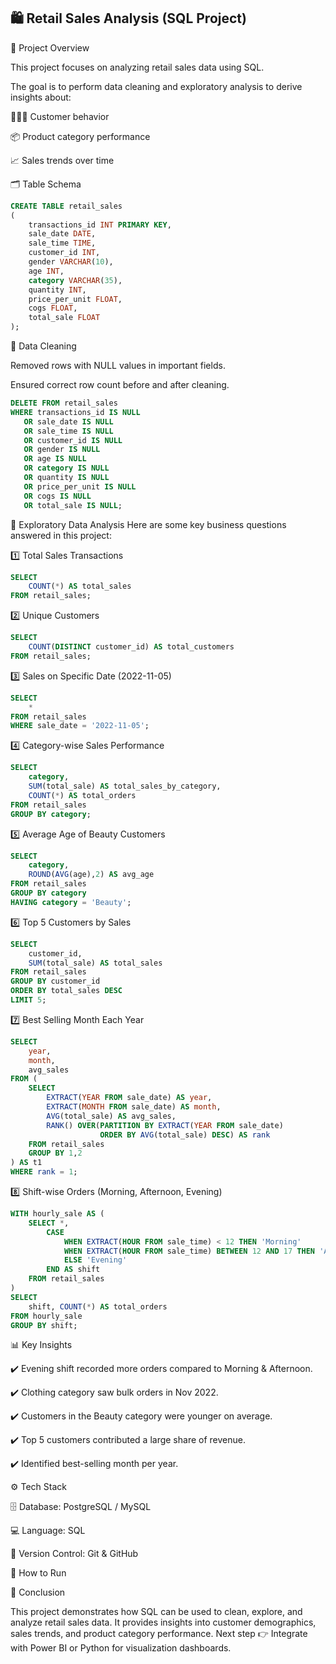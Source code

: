 ## 🛍️ Retail Sales Analysis (SQL Project)

📌 Project Overview

This project focuses on analyzing retail sales data using SQL.

The goal is to perform data cleaning and exploratory analysis to derive insights about:

🧑‍🤝‍🧑 Customer behavior

📦 Product category performance

📈 Sales trends over time

🗂️ Table Schema
```sql
CREATE TABLE retail_sales
(
    transactions_id INT PRIMARY KEY,
    sale_date DATE,	
    sale_time TIME,
    customer_id INT,	
    gender VARCHAR(10),
    age INT,
    category VARCHAR(35),
    quantity INT,
    price_per_unit FLOAT,	
    cogs FLOAT,
    total_sale FLOAT
);
```
🧹 Data Cleaning

Removed rows with NULL values in important fields.

Ensured correct row count before and after cleaning.

```sql
DELETE FROM retail_sales
WHERE transactions_id IS NULL
   OR sale_date IS NULL
   OR sale_time IS NULL
   OR customer_id IS NULL
   OR gender IS NULL
   OR age IS NULL
   OR category IS NULL
   OR quantity IS NULL
   OR price_per_unit IS NULL
   OR cogs IS NULL
   OR total_sale IS NULL;
```
🔎 Exploratory Data Analysis
Here are some key business questions answered in this project:

1️⃣ Total Sales Transactions
```sql
SELECT 
    COUNT(*) AS total_sales 
FROM retail_sales;
```

2️⃣ Unique Customers
```sql
SELECT 
    COUNT(DISTINCT customer_id) AS total_customers 
FROM retail_sales;
```

3️⃣ Sales on Specific Date (2022-11-05)
```sql
SELECT 
    * 
FROM retail_sales 
WHERE sale_date = '2022-11-05';
```

4️⃣ Category-wise Sales Performance
```sql
SELECT 
    category, 
    SUM(total_sale) AS total_sales_by_category,
    COUNT(*) AS total_orders
FROM retail_sales
GROUP BY category;
```

5️⃣ Average Age of Beauty Customers
```sql
SELECT 
    category,
    ROUND(AVG(age),2) AS avg_age
FROM retail_sales
GROUP BY category
HAVING category = 'Beauty';
```

6️⃣ Top 5 Customers by Sales
```sql
SELECT 
    customer_id,
    SUM(total_sale) AS total_sales
FROM retail_sales
GROUP BY customer_id
ORDER BY total_sales DESC
LIMIT 5;
```

7️⃣ Best Selling Month Each Year
```sql
SELECT 
    year, 
    month,
    avg_sales
FROM (
    SELECT
        EXTRACT(YEAR FROM sale_date) AS year,
        EXTRACT(MONTH FROM sale_date) AS month,
        AVG(total_sale) AS avg_sales,
        RANK() OVER(PARTITION BY EXTRACT(YEAR FROM sale_date)
                    ORDER BY AVG(total_sale) DESC) AS rank
    FROM retail_sales
    GROUP BY 1,2
) AS t1
WHERE rank = 1;
```

8️⃣ Shift-wise Orders (Morning, Afternoon, Evening)
```sql
WITH hourly_sale AS (
    SELECT *,
        CASE
            WHEN EXTRACT(HOUR FROM sale_time) < 12 THEN 'Morning'
            WHEN EXTRACT(HOUR FROM sale_time) BETWEEN 12 AND 17 THEN 'Afternoon'
            ELSE 'Evening'
        END AS shift
    FROM retail_sales
)
SELECT 
    shift, COUNT(*) AS total_orders
FROM hourly_sale
GROUP BY shift;
```

📊 Key Insights

✔️ Evening shift recorded more orders compared to Morning & Afternoon.

✔️ Clothing category saw bulk orders in Nov 2022.

✔️ Customers in the Beauty category were younger on average.

✔️ Top 5 customers contributed a large share of revenue.

✔️ Identified best-selling month per year.

⚙️ Tech Stack

🗄️ Database: PostgreSQL / MySQL

💻 Language: SQL

🔗 Version Control: Git & GitHub

🚀 How to Run

📌 Conclusion

This project demonstrates how SQL can be used to clean, explore, and analyze retail sales data.
It provides insights into customer demographics, sales trends, and product category performance.
Next step 👉 Integrate with Power BI or Python for visualization dashboards.
